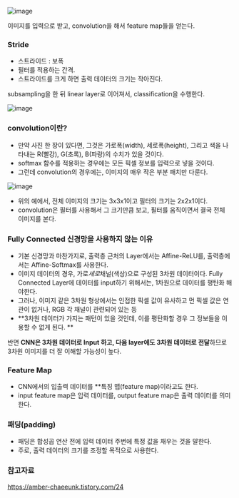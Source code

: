 ![image](https://user-images.githubusercontent.com/15938354/175475132-66f3ee6d-c341-47ea-95c7-e54ae5debe2e.png)


이미지를 입력으로 받고, convolution을 해서 feature map들을 얻는다.

### Stride 
- 스트라이드 : 보폭
- 필터를 적용하는 간격.
- 스트라이드를 크게 하면 출력 데이터의 크기는 작아진다. 

subsampling을 한 뒤 linear layer로 이어져서, classification을 수행한다.


![image](https://user-images.githubusercontent.com/15938354/175477871-81f8bde5-2cb3-4c9d-9867-cf2484c40b18.png)

### convolution이란? 
- 만약 사진 한 장이 있다면, 그것은 가로폭(width), 세로폭(height), 그리고 색을 나타내는 R(빨강), G(초록), B(파랑)의 수치가 있을 것이다.
- softmax 함수를 적용하는 경우에는 모든 픽셀 정보를 입력으로 넣을 것이다.
- 그런데 convolution의 경우에는, 이미지의 매우 작은 부분 패치만 다룬다. 


![image](https://user-images.githubusercontent.com/15938354/175478511-8314e840-fb75-4674-9807-082900126862.png)

- 위의 예에서, 전체 이미지의 크기는 3x3x1이고 필터의 크기는 2x2x1이다.
- convolution은 필터를 사용해서 그 크기만큼 보고, 필터를 움직이면서 결국 전체 이미지를 본다. 


### Fully Connected 신경망을 사용하지 않는 이유
- 기본 신경망과 마찬가지로, 출력층 근처의 Layer에서는 Affine-ReLU를, 출력층에서는 Affine-Softmax를 사용한다. 
- 이미지 데이터의 경우, 가로*세로*채널(색상)으로 구성된 3차원 데이터이다. Fully Connected Layer에 데이터를 input하기 위해서는, 1차원으로 데이터를 평탄화 해야한다.
- 그러나, 이미지 같은 3차원 형상에서는 인접한 픽셀 값이 유사하고 먼 픽셀 값은 연관이 없거나, RGB 각 채널이 관련되어 있는 등
- **3차원 데이터가 가지는 패턴이 있을 것인데, 이를 평탄화할 경우 그 정보들을 이용할 수 없게 된다. **

반면 **CNN은 3차원 데이터로 Input 하고, 다음 layer에도 3차원 데이터로 전달**하므로 3차원 이미지를 더 잘 이해할 가능성이 높다.

### Feature Map 
- CNN에서의 입출력 데이터를 **특징 맵(feature map)이라고도 한다. 
- input feature map은 입력 데이터를, output feature map은 출력 데이터를 의미한다.


### 패딩(padding)
- 패딩은 합성곱 연산 전에 입력 데이터 주변에 특정 값을 채우는 것을 말한다.
- 주로, 출력 데이터의 크기를 조정할 목적으로 사용한다.


### 참고자료
https://amber-chaeeunk.tistory.com/24

